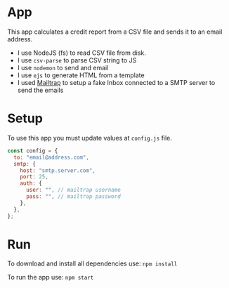 # App

This app calculates a credit report from a CSV file and sends it to an email address.

- I use NodeJS (fs) to read CSV file from disk.
- I use `csv-parse` to parse CSV string to JS
- I use `nodemon` to send and email
- I use `ejs` to generate HTML from a template
- I used [Mailtrap](https://mailtrap.io/) to setup a fake Inbox connected to a SMTP server to send the emails

# Setup

To use this app you must update values at `config.js` file.

```js
const config = {
  to: "email@address.com",
  smtp: {
    host: "smtp.server.com",
    port: 25,
    auth: {
      user: "", // mailtrap username
      pass: "", // mailtrap password
    },
  },
};
```

# Run

To download and install all dependencies use: `npm install`

To run the app use: `npm start`
